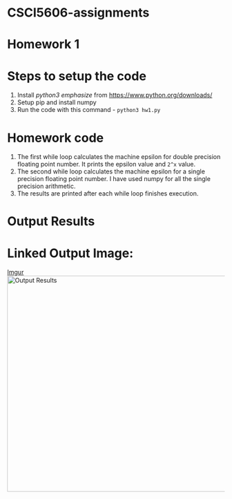# CSCI5606-assignments

# Homework 1

# Steps to setup the code

1. Install *python3* _emphasize_ from https://www.python.org/downloads/
2. Setup pip and install numpy
3. Run the code with this command - ``` python3 hw1.py  ```

# Homework code

1. The first while loop calculates the machine epsilon for double precision floating point number. It prints the epsilon value and ```2^x``` value.
2. The second while loop calculates the machine epsilon for a single precision floating point number. I have used numpy for all the single precision arithmetic.
3. The results are printed after each while loop finishes execution.

# Output Results

# Linked Output Image: 

[Imgur](https://i.imgur.com/w88diBN.png)
<img src="https://i.imgur.com/w88diBN.png" alt="Output Results" width="1450" height="500">
